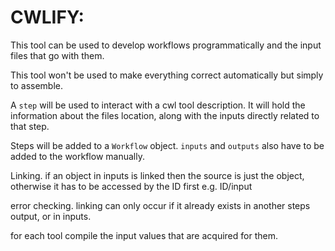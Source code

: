 # CWLIFY:

This tool can be used to develop workflows programmatically and the input files that go with them.

This tool won't be used to make everything correct automatically but simply to assemble.

A `step` will be used to interact with a cwl tool description. It will hold the information about the files location, along with the inputs directly related to that step.

Steps will be added to a `Workflow` object. `inputs` and `outputs` also have to be added to the workflow manually.

Linking. if an object in inputs is linked then the source is just the object, otherwise it has to be accessed by the ID first e.g. ID/input

error checking. linking can only occur if it already exists in another steps output, or in inputs.

for each tool compile the input values that are acquired for them.
